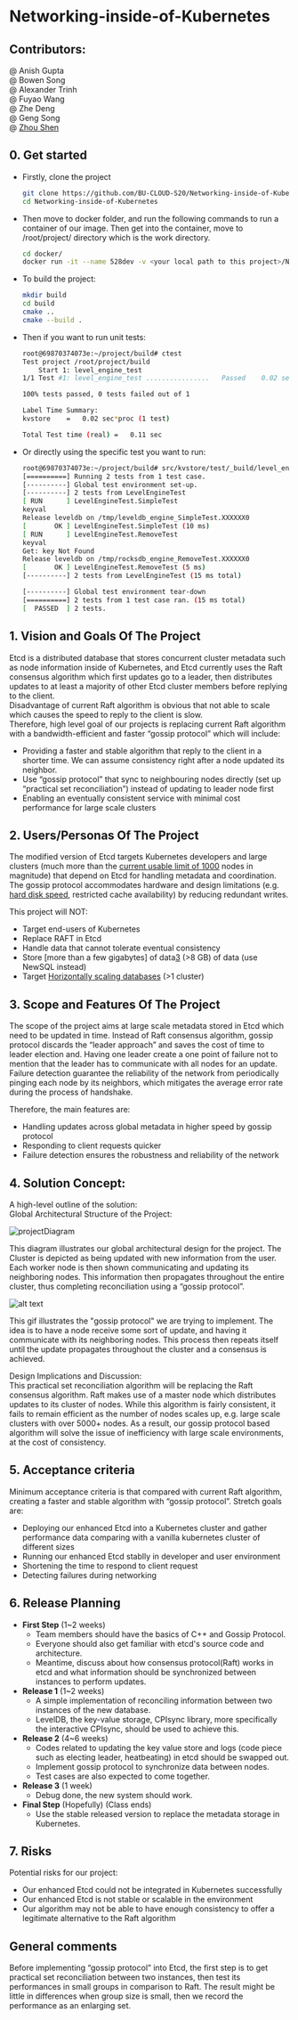 # Networking-inside-of-Kubernetes   

## Contributors:   
@ Anish Gupta    
@ Bowen Song    
@ Alexander Trinh	    
@ Fuyao Wang	  
@ Zhe Deng    
@ Geng Song   
@ [Zhou Shen](https://github.com/zhou-1)  	   

## 0. Get started
- Firstly, clone the project

  ```bash
  git clone https://github.com/BU-CLOUD-S20/Networking-inside-of-Kubernetes.git
  cd Networking-inside-of-Kubernetes
  ```

- Then move to docker folder, and run the following commands to run a container of our image. Then get into the container, move to /root/project/ directory which is the work directory.

  ```bash
  cd docker/
  docker run -it --name 528dev -v <your local path to this project>/Networking-inside-of-Kubernetes/:/root/project/ freddiefy/ec528networking-dev:v1 /bin/bash
  ```

- To build the project:

  ```bash
  mkdir build
  cd build
  cmake ..
  cmake --build .
  ```

- Then if you want to run unit tests:

  ```bash
  root@69870374073e:~/project/build# ctest
  Test project /root/project/build
      Start 1: level_engine_test
  1/1 Test #1: level_engine_test ................   Passed    0.02 sec
  
  100% tests passed, 0 tests failed out of 1
  
  Label Time Summary:
  kvstore    =   0.02 sec*proc (1 test)
  
  Total Test time (real) =   0.11 sec
  ```

- Or directly using the specific test you want to run:

  ```bash
  root@69870374073e:~/project/build# src/kvstore/test/_build/level_engine_test
  [==========] Running 2 tests from 1 test case.
  [----------] Global test environment set-up.
  [----------] 2 tests from LevelEngineTest
  [ RUN      ] LevelEngineTest.SimpleTest
  keyval
  Release leveldb on /tmp/leveldb_engine_SimpleTest.XXXXXX0
  [       OK ] LevelEngineTest.SimpleTest (10 ms)
  [ RUN      ] LevelEngineTest.RemoveTest
  keyval
  Get: key Not Found
  Release leveldb on /tmp/rocksdb_engine_RemoveTest.XXXXXX0
  [       OK ] LevelEngineTest.RemoveTest (5 ms)
  [----------] 2 tests from LevelEngineTest (15 ms total)
  
  [----------] Global test environment tear-down
  [==========] 2 tests from 1 test case ran. (15 ms total)
  [  PASSED  ] 2 tests.
  ```
## 1. Vision and Goals Of The Project
Etcd is a distributed database that stores concurrent cluster metadata such as node information inside of Kubernetes, and Etcd currently uses the Raft consensus algorithm which first updates go to a leader, then distributes updates to at least a majority of other Etcd cluster members before replying to the client.      
Disadvantage of current Raft algorithm is obvious that not able to scale which causes the speed to reply to the client is slow.     
Therefore, high level  goal of our projects is  replacing current Raft algorithm with a bandwidth-efficient and faster “gossip protocol” which will include:    
+ Providing a faster and stable algorithm that reply to the client in a shorter time. We can assume consistency right after a node updated its neighbor.     
+ Use “gossip protocol” that sync to neighbouring nodes directly (set up “practical set reconciliation”) instead of updating to leader node first     
+ Enabling an eventually consistent service with minimal cost performance for large scale clusters     

## 2. Users/Personas Of The Project
The modified version of Etcd targets Kubernetes developers and large clusters (much more than the [current usable limit of 1000][1] nodes in magnitude) that depend on Etcd for handling metadata and coordination. The gossip protocol accommodates hardware and design limitations (e.g. [hard disk speed][2], restricted cache availability) by reducing redundant writes.     

This project will NOT:    
+ Target end-users of Kubernetes  
+ Replace RAFT in Etcd
+ Handle data that cannot tolerate eventual consistency    
+ Store [more than a few gigabytes] of data[3] (>8 GB) of data (use NewSQL instead)
+ Target [Horizontally scaling databases][4] (>1 cluster)

[1]: https://github.com/kubernetes/kubernetes/issues/20540
[2]: https://openai.com/blog/scaling-kubernetes-to-2500-nodes/
[3]: https://github.com/etcd-io/etcd/blob/master/Documentation/dev-guide/limit.md
[4]: https://github.com/etcd-io/etcd/blob/master/Documentation/learning/why.md

## 3. Scope and Features Of The Project
The scope of the project aims at large scale metadata stored in Etcd which need to be updated in time. Instead of Raft consensus algorithm, gossip protocol discards the “leader approach” and saves the cost of time to leader election and. Having one leader create a one point of failure not to mention that the leader has to communicate with all nodes for an update. Failure detection guarantee the reliability of the network from periodically pinging each node by its neighbors, which mitigates the  average error rate during the process of handshake.

Therefore, the main features are:
- Handling updates across global metadata in higher speed by gossip protocol
- Responding to client requests quicker 
- Failure detection ensures the robustness and reliability of the network

## 4. Solution Concept:
A high-level outline of the solution:     
Global Architectural Structure of the Project:      

![projectDiagram](images/Project_Diagram.png)

This diagram illustrates our global architectural design for the project. The Cluster is depicted as being updated with new information from the user. Each worker node is then shown communicating and updating its neighboring nodes. This information then propagates throughout the entire cluster, thus completing reconciliation using a “gossip protocol”. 

![alt text](https://upload-images.jianshu.io/upload_images/1452123-09556716dc29be12.gif?imageMogr2/auto-orient/strip|imageView2/2/format/gif)    

This gif illustrates the "gossip protocol" we are trying to implement. The idea is to have a node receive some sort of update, and having it communicate with its neighboring nodes. This process then repeats itself until the update propagates throughout the cluster and a consensus is achieved.

Design Implications and Discussion:      
This practical set reconciliation algorithm will be replacing the Raft consensus algorithm. Raft makes use of a master node which distributes updates to its cluster of nodes. While this algorithm is fairly consistent, it fails to remain efficient as the number of nodes scales up, e.g. large scale clusters with over 5000+ nodes. As a result, our gossip protocol based algorithm will solve the issue of inefficiency with large scale environments, at the cost of consistency.       

## 5. Acceptance criteria
Minimum acceptance criteria is that compared with current Raft algorithm, creating a faster and stable algorithm with “gossip protocol”. Stretch goals are:    
+ Deploying our enhanced Etcd into a Kubernetes cluster and gather performance data comparing with a vanilla kubernetes cluster of different sizes    
+ Running our enhanced Etcd stablly in developer and user environment     
+ Shortening the time to respond to client request    
+ Detecting failures during networking     

## 6. Release Planning

- **First Step** (1~2 weeks)
  - Team members should have the basics of C++ and Gossip Protocol. 
  - Everyone should also get familiar with etcd's source code and architecture.
  - Meantime, discuss about how consensus protocol(Raft) works in etcd and what information should be synchronized between instances to perform updates.
- **Release 1** (1~2 weeks)
  - A simple implementation of reconciling information between two instances of the new database. 
  - LevelDB, the key-value storage, CPIsync library, more specifically the interactive CPIsync, should be used to achieve this.
- **Release 2** (4~6 weeks)
  - Codes related to updating the key value store and logs (code piece such as electing leader, heatbeating) in etcd should be swapped out.
  - Implement gossip protocol to synchronize data between nodes.
  - Test cases are also expected to come together.
- **Release 3** (1 week)
  - Debug done, the new system should work.
- **Final Step** (Hopefully) (Class ends)
  - Use the stable released version to replace the metadata storage in Kubernetes.

## 7. Risks   
Potential risks for our project:   
+ Our enhanced Etcd could not be integrated in Kubernetes successfully   
+ Our enhanced Etcd is not stable or scalable in the environment   
+ Our algorithm may not be able to have enough consistency to offer a legitimate alternative to the Raft algorithm

## General comments
Before implementing “gossip protocol” into Etcd, the first step is to get practical set reconciliation between two instances, then test its performances in small groups in comparison to Raft. The result might be little in differences when group size is small, then we record the performance as an enlarging set.
